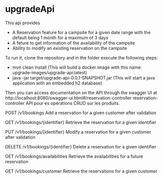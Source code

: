 # upgradeApi
This api provides
- A Reservation feature for a campsite for a given date range with the default being 1 month for a maximum of 3 days
- A feture to get information of the availability of the campsite
- Ability to modify an existing reservation on the campsite

To run it, clone the repository and in the folder execute the following steps:

- mvn clean install (This will build a docker image with this name: upgrade-images/upgrade-api:latest)
- java -jar target/upgrade-api-0.0.1-SNAPSHOT.jar (This will start a java application with an embedded h2 database)

Then you can access documentation on the API through the swagger UI at http://localhost:8080/swagger-ui.html#/reservation-controller
reservation-controller
API pour es opérations CRUD sur les produits.


POST
/v1/bookings
Add a reservation for a given customer after validation

GET
/v1/bookings/{identifier}
Retrieve the reservation for a given identifier

PUT
/v1/bookings/{identifier}
Modify a reservation for a given customer after validation

DELETE
/v1/bookings/{identifier}
Delete a reservation for a given identifier

GET
/v1/bookings/availabilities
Retrieve the availabilities for a future reservation

GET
/v1/bookings/customer
Retrieve the reservations for a given customer

